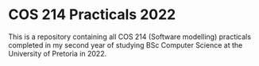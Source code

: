 # COS 214 Practicals 2022
This is a repository containing all COS 214 (Software modelling) practicals completed in my second year of studying BSc Computer Science at the University of Pretoria in 2022.
